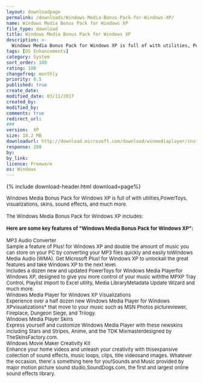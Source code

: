 ```yaml
---
layout: downloadpage
permalink: /downloads/Windows-Media-Bonus-Pack-for-Windows-XP/
name: Windows Media Bonus Pack for Windows XP
file_type: download
title: Windows Media Bonus Pack for Windows XP
description: >-
  Windows Media Bonus Pack for Windows XP is full of with utilities, PowerToys, visualizations, skins and much more
tags: [OS Enhancements]
category: System
sort_order: 100
rating: 100
changefreq: monthly
priority: 0.5
published: true
create_date: 
modified_date: 03/11/2017
created_by: 
modified_by: 
comments: true
redirect_url: 
### 
version:  XP
size: 18.2 MB
downloadurl: http://download.microsoft.com/download/winmediaplayer/install/xp/wxp/en us/wmbonusxp.exe
response: 200
by: 
by_link: 
licence: Freeware
os: Windows
---
```


{% include download-header.html download=page%}

<p style="fix-download-text !important">
<p><font size="2"><p>Windows Media Bonus Pack for Windows XP is full of with utilities,PowerToys, visualizations, skins, sound effects, and much more.<br />
<br />
The Windows Media Bonus Pack for Windows XP includes:<br />
<br />
<span><strong>Here are some key features of "Windows Media Bonus Pack for Windows XP":</strong></span><br />
<br />
MP3 Audio Converter <br />
Sample a feature of Plus! for Windows XP and double the amount of music you can store on your PC by converting your MP3 files quickly and easily toWindows Media Audio (WMA). Get Microsoft Plus! for Windows XP to unlockall the great features and take Windows XP to the next level.<br />
Includes a dozen new and updated PowerToys for Windows Media Playerfor Windows XP, designed to give you more control of your music withthe MPXP Tray Control, Playlist Import to Excel utility, Media LibraryMetadata Update Wizard and much more.<br />
Windows Media Player for Windows XP Visualizations<br />
Experience over a half dozen new Windows Media Player for Windows XPvisualizations* that move to your music such as MSN Photos pictureviewer, Fireplace, Dungeon Siege, and Trilogy.<br />
Windows Media Player Skins<br />
Express yourself and customize Windows Media Player with these newskins including Stars and Stripes, Anime, and the TDK Mixmasterdesigned by TheSkinsFactory.com.<br />
Windows Movie Maker Creativity Kit<br />
Enhance your home videos and unleash your creativity with thisexpansive collection of sound effects, music loops, clips, title videosand images. Whatever the occasion, there’.s something here for you!Sounds and Music provided by major motion picture sound studio,SoundDogs.com, the first and largest online sound effects library.</p></p></p>
